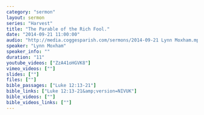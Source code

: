 ```yaml
---
category: "sermon"
layout: sermon
series: "Harvest"
title: "The Parable of the Rich Fool."
date: "2014-09-21 11:00:00"
audio: "http://media.coggesparish.com/sermons/2014-09-21 Lynn Moxham.mp3"
speaker: "Lynn Moxham"
speaker_info: ""
duration: "11"
youtube_videos: ["ZzA41oHGVK8"]
vimeo_videos: [""]
slides: [""]
files: [""]
bible_passages: ["Luke 12:13-21"]
bible_links: ["Luke 12:13-21&amp;version=NIVUK"]
bible_videos: [""]
bible_videos_links: [""]
---
```

